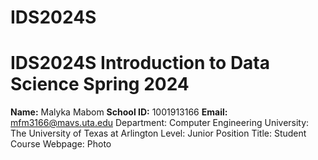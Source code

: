 # IDS2024S

# **IDS2024S Introduction to Data Science Spring 2024**

**Name:** Malyka Mabom
**School ID:** 1001913166
**Email:** mfm3166@mavs.uta.edu
Department: Computer Engineering
University: The University of Texas at Arlington
Level: Junior
Position Title: Student
Course Webpage: 
Photo 
